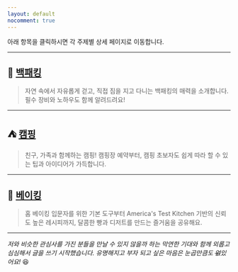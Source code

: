 ```yaml
---
layout: default
nocomment: true
---
```


아래 항목을 클릭하시면 각 주제별 상세 페이지로 이동합니다.

---

## 🌲 **[백패킹](/backpacking)**
> 자연 속에서 자유롭게 걷고, 직접 짐을 지고 다니는 백패킹의 매력을 소개합니다. 필수 장비와 노하우도 함께 알려드려요!

---

## ⛺ **[캠핑](/camping)**
> 친구, 가족과 함께하는 캠핑! 캠핑장 예약부터, 캠핑 초보자도 쉽게 따라 할 수 있는 팁과 아이디어가 가득합니다.

---

## 🍰 **[베이킹](/baking)**
> 홈 베이킹 입문자를 위한 기본 도구부터 America's Test Kitchen 기반의 신뢰도 높은 레시피까지, 달콤한 빵과 디저트를 만드는 즐거움을 공유해요.

---

*저와 비슷한 관심사를 가진 분들을 만날 수 있지 않을까 하는 막연한 기대와 함께 외롭고 심심해서 글을 쓰기 시작했습니다. 유명해지고 부자 되고 싶은 마음은 눈곱만큼도 ~~없~~있어요!* 😆